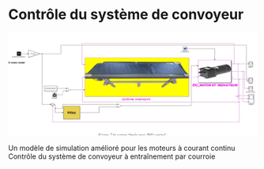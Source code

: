 
# Contrôle du système de convoyeur
![Alt Text](https://github.com/arabio-arab/Contr-le-du-syst-me-de-convoyeur-_SIMULINK/blob/arabio-arab-patch-1/Screenshot%20from%202024-11-05%2020-28-33.png)


Un modèle de simulation amélioré pour les moteurs à courant continu Contrôle du système de convoyeur à entraînement par courroie

